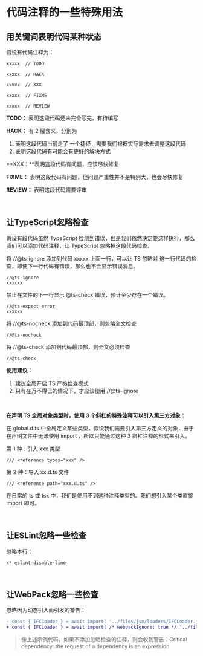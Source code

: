 # 代码注释的一些特殊用法



## 用关键词表明代码某种状态

假设有代码注释为：

```
xxxxx  // TODO

xxxxx  // HACK

xxxxx  // XXX

xxxxx  // FIXME

xxxxx  // REVIEW
```

**TODO：** 表明这段代码还未完全写完，有待编写

**HACK：** 有 2 层含义，分别为

1. 表明这段代码当前走了 一个捷径，需要我们根据实际需求去调整这段代码
2. 表明这段代码有可能会有更好的解决方式

**XXX：**表明这段代码有问题，应该尽快修复

**FIXME：** 表明这段代码有问题，但问题严重性并不是特别大，也会尽快修复

**REVIEW：** 表明这段代码需要评审



<br>

## 让TypeScript忽略检查

假设有段代码虽然 TypeScript 检测到错误，但是我们依然决定要这样执行，那么我们可以添加代码注释，让 TypeScript 忽略掉这段代码检查。



将 //@ts-ignore 添加到代码 xxxxx 上面一行，可以让 TS 忽略对 这一行代码的检查，即使下一行代码有错误，那么也不会显示错误消息。

```
//@ts-ignore
xxxxxx
```



禁止在文件的下一行显示 @ts-check 错误，预计至少存在一个错误。

```
//@ts-expect-error
xxxxxx
```



将 //@ts-nocheck 添加到代码最顶部，则忽略全文检查

```
//@ts-nocheck
```



将 //@ts-check 添加到代码最顶部，则全文必须检查

```
//@ts-check
```



**使用建议：**

1. 建议全局开启 TS 严格检查模式
2. 只有在万不得已的情况下，才应该使用 //@ts-ignore



<br>

**在声明 TS 全局对象类型时，使用 3 个斜杠的特殊注释可以引入第三方对象：**

在 global.d.ts 中全局定义某些类型，假设我们需要引入第三方定义的对象，由于在声明文件中无法使用 import ，所以只能通过这种 3 斜杠注释的形式来引入。



第 1 种：引入 xxx 类型

```
/// <reference types="xxx" />
```



第 2 种：导入 xx.d.ts 文件

```
/// <reference path="xxx.d.ts" />
```



在日常的 ts 或 tsx 中，我们是使用不到这种注释类型的。我们想引入某个类直接 import 即可。



<br>

## 让ESLint忽略一些检查

忽略本行：

```
/* eslint-disable-line
```

<br>

## 让WebPack忽略一些检查

忽略因为动态引入而引发的警告：

```diff
- const { IFCLoader } = await import( '../files/jsm/loaders/IFCLoader.js');
+ const { IFCLoader } = await import( /* webpackIgnore: true */ '../files/jsm/loaders/IFCLoader.js');
```

> 像上述示例代码，如果不添加忽略检查的注释，则会收到警告：Critical dependency: the request of a dependency is an expression

